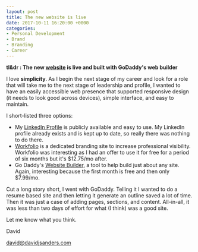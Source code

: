 ```yaml
---
layout: post
title: The new website is live
date: 2017-10-11 16:20:00 +0000
categories:
- Personal Development
- Brand
- Branding
- Career
---
```

**tl&dr : The new [website](http://www.davidjsanders.com) is live and built with GoDaddy's web builder** 

I love **simplicity**. As I begin the next stage of my 
career and look for a role that will take me to the
next stage of leadership and profile, I wanted to have
an easily accessible web presence that supported 
responsive design (it needs to look good across devices),
simple interface, and easy to maintain.

I short-listed three options:
* My [LinkedIn Profile](https://www.linkedin.com/in/dsanders-msc)
is publicly available and easy to use. My LinkedIn profile 
already exists and is kept up to date, so really there 
was nothing to do there.
* [Workfolio](https://www.workfolio.com) is a dedicated branding
site to increase professional visibility. Workfolio was 
interesting as I had an offer to use it for free for a 
period of six months but it's $12.75/mo after.
* Go Daddy's [Website Builder](https://ca.godaddy.com/websites/website-builder),
a tool to help build just about any site. Again, interesting
because the first month is free and then only $7.99/mo.

Cut a long story short, I went with GoDaddy. Telling it I 
wanted to do a resume based site and then letting it 
generate an outline saved a lot of time. Then it was just
a case of adding pages, sections, and content. All-in-all,
it was less than two days of effort for what (I think) was
a good site.

Let me know what you think.

David

david@davidjsanders.com 